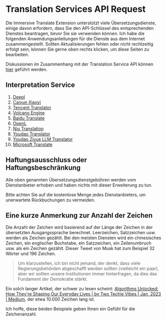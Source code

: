 # Translation Services API Request

Die Immersive Translate Extension unterstützt viele Übersetzungsdienste, einige davon erfordern, dass Sie den API-Schlüssel des entsprechenden Dienstes beantragen, bevor Sie sie verwenden können. Ich habe die folgenden Anwendungsanleitungen für die Dienste aus dem Internet zusammengestellt. Sollten Aktualisierungen fehlen oder nicht rechtzeitig erfolgt sein, können Sie gerne oben rechts klicken, um diese Seiten zu bearbeiten.

Diskussionen im Zusammenhang mit der Translation Service API können [hier](https://github.com/immersive-translate/immersive-translate/issues/137) geführt werden.

## Interpretation Service

1. [Deepl](./services/deepL.md)
2. [Caiyun Xiaoyi](./services/caiyun.md)
3. [Tencent Translator](./services/tencent.md)
4. [Volcano Engine](./services/volcano.md)
5. [Baidu Translate](./services/baidu.md)
6. [OpenL](./services/openL.md)
7. [Niu Translation](./services/niu.md)
8. [Youdao Translator](./services/youdao.md)
9. [Youdao Ziyue LLM Translator](./services/youdao-ziyue.md)
10. [Microsoft Translate](./services/azure.md)

## Haftungsausschluss oder Haftungsbeschränkung

Alle oben genannten Übersetzungsdienstgebühren werden vom Dienstanbieter erhoben und haben nichts mit dieser Erweiterung zu tun.

Bitte achten Sie auf die kostenlose Menge jedes Dienstanbieters, um unerwartete Rückbuchungen zu vermeiden.

## Eine kurze Anmerkung zur Anzahl der Zeichen

Die Anzahl der Zeichen wird basierend auf der Länge der Zeichen in der übersetzten Ausgangssprache berechnet. Leerzeichen, Satzzeichen usw. werden als Zeichen gezählt. Bei den meisten Diensten wird ein chinesisches Zeichen, ein englischer Buchstabe, ein Satzzeichen, ein Zeilenumbruch usw. als ein Zeichen gezählt. Dieser Tweet von Musk hat zum Beispiel 32 Wörter und 196 Zeichen.

> Um klarzustellen, ich bin nicht jemand, der denkt, dass viele Regierungsbehörden abgeschafft werden sollten (vielleicht ein paar), aber wir sollten unsere Institutionen immer hinterfragen, da dies das Fundament der Demokratie stärkt.

Ein solch langer Artikel, der schwer zu lesen scheint: [Algorithms Unlocked: How They're Shaping Our Everyday Lives | by Two Techie Vibes | Jan, 2023 | Medium](https://twotechievibes.medium.com/algorithms-unlocked-how-they're-shaping-our-everyday-lives-6261fa1dbad), der etwa 10.000 Zeichen lang ist.

Ich hoffe, diese beiden Beispiele geben Ihnen ein Gefühl für die Zeichenanzahl.